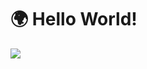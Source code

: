 <div>
<h1> 🌍 Hello World! </h1>
<img heigth="180px" src="https://github-readme-stats.vercel.app/api?username=kauazs&show_icons=true&theme=dracula&include_all_commits=true&count_private=true">
</div>
